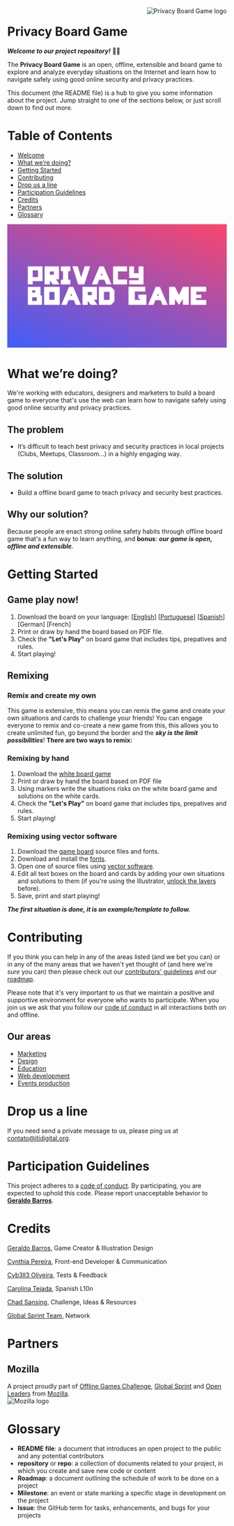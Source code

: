 <a href="https://github.com/itidigitalbr/privacy-board-game">
    <img src="https://raw.githubusercontent.com/itidigitalbr/privacy-board-game/master/marketing/logo/logo_color.png" alt="Privacy Board Game logo" title="Privacy Board Game" align="right" height="60" />
</a>

Privacy Board Game
======================
***Welcome to our project repository!*** 🎉🆙


The **Privacy Board Game** is an open, offline, extensible and board game to explore and analyze everyday situations on the Internet and learn how to navigate safely using good online security and privacy practices.

This document (the README file) is a hub to give you some information about the project. Jump straight to one of the sections below, or just scroll down to find out more.

# Table of Contents
* [Welcome](#privacy-board-game)
* [What we’re doing?](#what-were-doing)
* [Getting Started](#getting-started)
* [Contributing](#contributing)
* [Drop us a line](#drop-us-a-line)
* [Participation Guidelines](#participation-guidelines)
* [Credits](#credits)
* [Partners](#partners)
* [Glossary](#glossary)


![Logo - Privacy and Security Situations Challenge](marketing/graphics/welcome_github.png)

# What we’re doing?
We're working with educators, designers and marketers to build a board game to everyone that's use the web can learn how to navigate safely using good online security and privacy practices.

## The problem
- It’s difficult to teach best privacy and security practices in local projects (Clubs, Meetups, Classroom...) in a highly engaging way.

## The solution
- Build a offline board game to teach privacy and security best practices.

## Why our solution?
Because people are enact strong online safety habits through offline board game that's a fun way to learn anything, and **bonus**: ***our game is open, offline and extensible***.

# Getting Started
## Game play now!
1. Download the board on your language: [[English](https://github.com/itidigitalbr/privacy-board-game/raw/master/board/privacy_board_game_english.pdf)] [[Portuguese](https://github.com/itidigitalbr/privacy-board-game/raw/master/board/privacy_board_game_portuguese.pdf)] [[Spanish](https://github.com/itidigitalbr/privacy-board-game/raw/master/board/privacy_board_game_spanish.pdf)] [German] [French]
2. Print or draw by hand the board based on PDF file.
3. Check the **"Let's Play"** on board game that includes tips, prepatives and rules.
4. Start playing!

## Remixing
### Remix and create my own
This game is extensive, this means you can remix the game and create your own situations and cards to challenge your friends! You can engage everyone to remix and co-create a new game from this, this allows you to create unlimited fun, go beyond the border and the ***sky is the limit possibilities***! **There are two ways to remix:**

### Remixing by hand
1. Download the [white board game](https://github.com/itidigitalbr/privacy-board-game/raw/master/board/privacy_board_game_remix_your_own.pdf)
2. Print or draw by hand the board based on PDF file
3. Using markers write the situations risks on the white board game and solutions on the white cards.
4. Check the **"Let's Play"** on board game that includes tips, prepatives and rules.
5. Start playing!

### Remixing using vector software
1. Download the [game board](https://github.com/itidigitalbr/privacy-board-game/tree/master/board) source files and fonts.
2. Download and install the [fonts](https://github.com/itidigitalbr/privacy-board-game/blob/master/board/fonts.md).
3. Open one of source files using [vector software](http://www.creativebloq.com/illustrator/alternative-to-illustrator-1131664).
4. Edit all text boxes on the board and cards by adding your own situations and solutions to them (if you're using the Illustrator, [unlock the layers](https://helpx.adobe.com/illustrator/using/locking-hiding-deleting-objects.html) before).
5. Save, print and start playing!

***The first situation is done, it is an example/template to follow.***

# Contributing
If you think you can help in any of the areas listed (and we bet you can) or in any of the many areas that we haven't yet thought of (and here we're *sure* you can) then please check out our [contributors' guidelines](CONTRIBUTING.md) and our [roadmap](https://github.com/itidigitalbr/privacy-board-game/issues/25).

Please note that it's very important to us that we maintain a positive and supportive environment for everyone who wants to participate. When you join us we ask that you follow our [code of conduct](CODE_OF_CONDUCT.md) in all interactions both on and offline.

## Our areas
- [Marketing](https://github.com/itidigitalbr/privacy-board-game/milestone/5)
- [Design](https://github.com/itidigitalbr/privacy-board-game/milestone/1)
- [Education](https://github.com/itidigitalbr/privacy-board-game/milestone/3)
- [Web development](https://github.com/itidigitalbr/privacy-board-game/milestone/4)
- [Events production](https://github.com/itidigitalbr/privacy-board-game/milestone/2)


# Drop us a line
If you need send a private message to us, please ping us at contato@itidigital.org.

# Participation Guidelines

This project adheres to a [code of conduct](CODE_OF_CONDUCT.md). By participating, you are expected to uphold this code. Please report unacceptable behavior to **[Geraldo Barros](http://telegram.me/geraldobarros)**.

# Credits
[Geraldo Barros](https://reps.mozilla.org/u/geraldobarros/), Game Creator & Illustration Design

[Cynthia Pereira](https://reps.mozilla.org/u/cynthiapereira/), Front-end Developer & Communication

[Cyb3ll3 Oliveira](https://mozillians.org/pt-BR/u/cyb3ll3/), Tests & Feedback

[Carolina Tejada](https://twitter.com/cctalvarez), Spanish L10n

[Chad Sansing](https://twitter.com/chadsansing), Challenge, Ideas & Resources

[Global Sprint Team](https://mozilla.github.io/global-sprint/), Network

# Partners
## Mozilla
A project proudly part of [Offline Games Challenge](https://github.com/MozillaFoundation/mpa-offline-games-challenge), [Global Sprint](https://mozilla.github.io/global-sprint/) and [Open Leaders](https://mozilla.github.io/leadership-training/round-4/projects/#privacy-board-game) from [Mozilla](https://mozilla.org).<br><a href="https://aimeos.org/">
    <img src="https://mozilla.github.io/global-sprint/img/moz-logo-main-rgb.png" alt="Mozilla logo" title="Mozilla" align="left" height="40" /> <br>
</a>


# Glossary
* **README file**: a document that introduces an open project to the public and any potential contributors
* **repository** or **repo**: a collection of documents related to your project, in which you create and save new code or content
* **Roadmap**: a document outlining the schedule of work to be done on a project
* **Milestone**: an event or state marking a specific stage in development on the project
* **Issue**: the GitHub term for tasks, enhancements, and bugs for your projects
